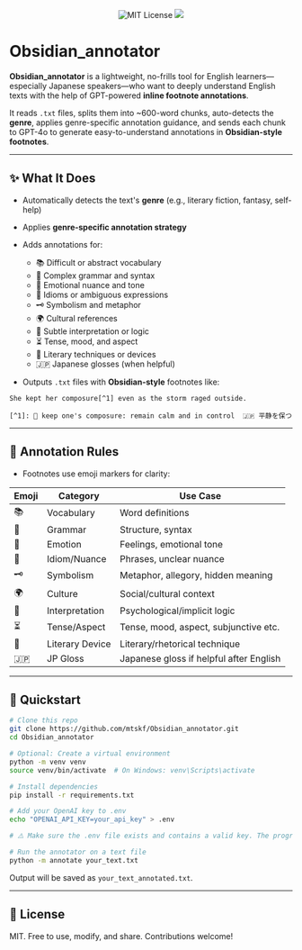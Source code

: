 <p align="center">
  <img src="https://img.shields.io/badge/license-MIT-green" alt="MIT License">
  <img src="https://img.shields.io/badge/status-alpha-blue">
</p>

# Obsidian_annotator

**Obsidian_annotator** is a lightweight, no-frills tool for English learners—especially Japanese speakers—who want to deeply understand English texts with the help of GPT-powered **inline footnote annotations**.

It reads `.txt` files, splits them into ~600-word chunks, auto-detects the **genre**, applies genre-specific annotation guidance, and sends each chunk to GPT-4o to generate easy-to-understand annotations in **Obsidian-style footnotes**.

---

## ✨ What It Does

- Automatically detects the text's **genre** (e.g., literary fiction, fantasy, self-help)
- Applies **genre-specific annotation strategy**
- Adds annotations for:
  - 📚 Difficult or abstract vocabulary
  - 🔧 Complex grammar and syntax
  - 💓 Emotional nuance and tone
  - 🧠 Idioms or ambiguous expressions
  - 🗝️ Symbolism and metaphor
  - 🌍 Cultural references
  - 🧩 Subtle interpretation or logic
  - ⏳ Tense, mood, and aspect
  - 📖 Literary techniques or devices
  - 🇯🇵 Japanese glosses (when helpful)

- Outputs `.txt` files with **Obsidian-style** footnotes like:

```text
She kept her composure[^1] even as the storm raged outside.

[^1]: 🧠 keep one's composure: remain calm and in control  🇯🇵 平静を保つ
```

---

## 📌 Annotation Rules

- Footnotes use emoji markers for clarity:

| Emoji | Category          | Use Case                                |
|-------|-------------------|------------------------------------------|
| 📚    | Vocabulary         | Word definitions                         |
| 🔧    | Grammar            | Structure, syntax                        |
| 💓    | Emotion            | Feelings, emotional tone                 |
| 🧠    | Idiom/Nuance       | Phrases, unclear nuance                  |
| 🗝️     | Symbolism         | Metaphor, allegory, hidden meaning       |
| 🌍    | Culture            | Social/cultural context                  |
| 🧩    | Interpretation     | Psychological/implicit logic             |
| ⏳    | Tense/Aspect       | Tense, mood, aspect, subjunctive etc.    |
| 📖    | Literary Device    | Literary/rhetorical technique            |
| 🇯🇵    | JP Gloss           | Japanese gloss if helpful after English  |

---

## 🚀 Quickstart

```bash
# Clone this repo
git clone https://github.com/mtskf/Obsidian_annotator.git
cd Obsidian_annotator

# Optional: Create a virtual environment
python -m venv venv
source venv/bin/activate  # On Windows: venv\Scripts\activate

# Install dependencies
pip install -r requirements.txt

# Add your OpenAI key to .env
echo "OPENAI_API_KEY=your_api_key" > .env

# ⚠️ Make sure the .env file exists and contains a valid key. The program will exit if the key is missing.

# Run the annotator on a text file
python -m annotate your_text.txt
```

Output will be saved as `your_text_annotated.txt`.

---

## 🪪 License

MIT. Free to use, modify, and share. Contributions welcome!
